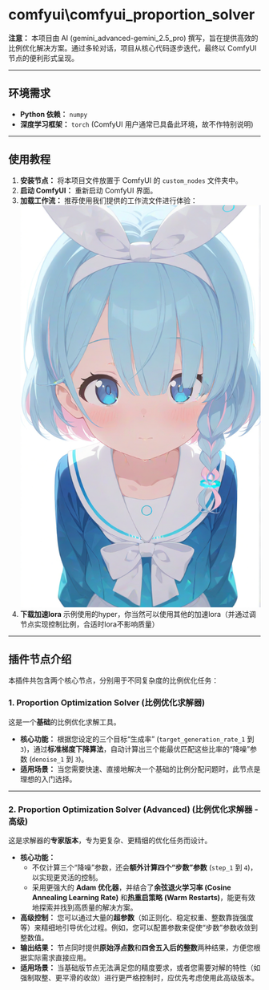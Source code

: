 # comfyui\comfyui_proportion_solver

**注意：** 本项目由 AI (gemini_advanced-gemini_2.5_pro) 撰写，旨在提供高效的比例优化解决方案。通过多轮对话，项目从核心代码逐步迭代，最终以 ComfyUI 节点的便利形式呈现。

-----

## 环境需求

  * **Python 依赖：** `numpy`
  * **深度学习框架：** `torch` (ComfyUI 用户通常已具备此环境，故不作特别说明)

-----

## 使用教程

1.  **安装节点：** 将本项目文件放置于 ComfyUI 的 `custom_nodes` 文件夹中。
2.  **启动 ComfyUI：** 重新启动 ComfyUI 界面。
3.  **加载工作流：** 推荐使用我们提供的工作流文件进行体验：![alt text](image.png)
4.  **下载加速lora** 示例使用的hyper，你当然可以使用其他的加速lora（并通过调节点实现控制比例，合适时lora不影响质量）

-----

## 插件节点介绍

本插件共包含两个核心节点，分别用于不同复杂度的比例优化任务：

### 1\. Proportion Optimization Solver (比例优化求解器)

这是一个**基础**的比例优化求解工具。

  * **核心功能：** 根据您设定的三个目标“生成率” (`target_generation_rate_1` 到 `3`)，通过**标准梯度下降算法**，自动计算出三个能最优匹配这些比率的“降噪”参数 (`denoise_1` 到 `3`)。
  * **适用场景：** 当您需要快速、直接地解决一个基础的比例分配问题时，此节点是理想的入门选择。

-----

### 2\. Proportion Optimization Solver (Advanced) (比例优化求解器 - 高级)

这是求解器的**专家版本**，专为更复杂、更精细的优化任务而设计。

  * **核心功能：**
      * 不仅计算三个“降噪”参数，还会**额外计算四个“步数”参数** (`step_1` 到 `4`)，以实现更灵活的控制。
      * 采用更强大的 **Adam 优化器**，并结合了**余弦退火学习率 (Cosine Annealing Learning Rate)** 和**热重启策略 (Warm Restarts)**，能更有效地探索并找到高质量的解决方案。
  * **高级控制：** 您可以通过大量的**超参数**（如正则化、稳定权重、整数靠拢强度等）来精细地引导优化过程。例如，您可以配置参数来促使“步数”参数收敛到整数值。
  * **输出结果：** 节点同时提供**原始浮点数**和**四舍五入后的整数**两种结果，方便您根据实际需求直接应用。
  * **适用场景：** 当基础版节点无法满足您的精度要求，或者您需要对解的特性（如强制取整、更平滑的收敛）进行更严格控制时，应优先考虑使用此高级版本。
